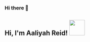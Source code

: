 ### Hi there 👋
<h2> Hi, I'm Aaliyah Reid! <img src="https://media.giphy.com/media/mGcNjsfWAjY5AEZNw6/giphy.gif" width="50"></h2>

<!--
**Aaliyah-Reid/Aaliyah-Reid** is a ✨ _special_ ✨ repository because its `README.md` (this file) appears on your GitHub profile.

Here are some ideas to get you started:

- 🔭 I’m currently working on ...
- 🌱 I’m currently learning ...
- 👯 I’m looking to collaborate on ...
- 🤔 I’m looking for help with ...
- 💬 Ask me about ...
- 📫 How to reach me: ...
- 😄 Pronouns: ...
- ⚡ Fun fact: ...
-->


